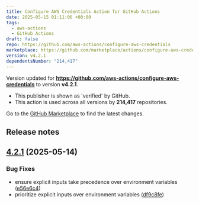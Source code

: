 ```yaml
---
title: Configure AWS Credentials Action for GitHub Actions
date: 2025-05-15 01:11:06 +00:00
tags:
  - aws-actions
  - GitHub Actions
draft: false
repo: https://github.com/aws-actions/configure-aws-credentials
marketplace: https://github.com/marketplace/actions/configure-aws-credentials-action-for-github-actions
version: v4.2.1
dependentsNumber: "214,417"
---
```



Version updated for **https://github.com/aws-actions/configure-aws-credentials** to version **v4.2.1**.
- This publisher is shown as 'verified' by GitHub.
- This action is used across all versions by **214,417** repositories.

Go to the [GitHub Marketplace](https://github.com/marketplace/actions/configure-aws-credentials-action-for-github-actions) to find the latest changes.

## Release notes

## [4.2.1](https://github.com/aws-actions/configure-aws-credentials/compare/v4.2.0...v4.2.1) (2025-05-14)


### Bug Fixes

* ensure explicit inputs take precedence over environment variables ([e56e6c4](https://github.com/aws-actions/configure-aws-credentials/commit/e56e6c4038915cd5a7238a671fe97f44c98a40b0))
* prioritize explicit inputs over environment variables ([df9c8fe](https://github.com/aws-actions/configure-aws-credentials/commit/df9c8fed6b364f0d1fb0e6e03a0ec26f1ea4e3fc))
